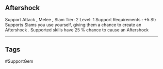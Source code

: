 ## Aftershock
Support
Attack , Melee , Slam
Tier: 2
Level: 1
Support Requirements : +5 Str
Supports Slams you use yourself, giving them a chance to create an Aftershock .
Supported skills have 25 % chance to cause an Aftershock

---
## Tags
#SupportGem

